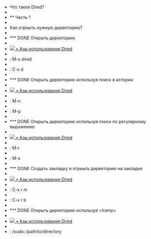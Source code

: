 
* Что такое Dired? 
* 
* ** Часть 1
* 
* Как отркыть нужную директорию? 
* 
* *** DONE Открыть директорию  
* 
* [![](https://www.gstatic.com/youtube/img/watch/yt_favicon.png) • Азы использования Dired](https://www.youtube.com/watch?v=_HW1sEc7RLU&t=0s)   
* 
* : M-x dired
* 
* : C-x d 
* 
* *** DONE Открыть директорию используя поиск в истории
* 
* [![](https://www.gstatic.com/youtube/img/watch/yt_favicon.png) • Азы использования Dired](https://www.youtube.com/watch?v=_HW1sEc7RLU&t=0s)  
* 
* : M-n 
* 
* : M-p 
* 
* *** DONE Открыть директорию используя поиск по регулярному выражению   
* 
* [![](https://www.gstatic.com/youtube/img/watch/yt_favicon.png) • Азы использования Dired](https://www.youtube.com/watch?v=_HW1sEc7RLU&t=0s)   
* 
* : M-r 
* 
* : M-s 
* 
* *** DONE Создать закладку и отркыть директорию на закладке   
* 
* [![](https://www.gstatic.com/youtube/img/watch/yt_favicon.png) • Азы использования Dired](https://www.youtube.com/watch?v=_HW1sEc7RLU&t=0s)   
* 
* : C-x r m 
* 
* : C-x r b
* 
* *** DONE Открыть директорию используя =tramp=   
* 
* [![](https://www.gstatic.com/youtube/img/watch/yt_favicon.png) • Азы использования Dired](https://www.youtube.com/watch?v=_HW1sEc7RLU&t=0s)  
* 
* : /sudo::/path/to/directory